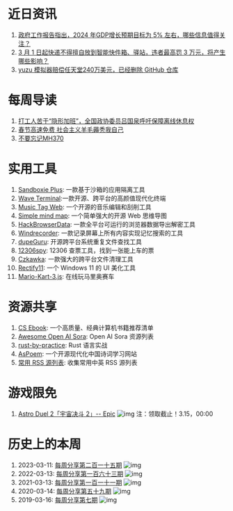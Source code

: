 # 近日资讯

1. [政府工作报告指出，2024 年GDP增长预期目标为 5% 左右，哪些信息值得关注？](https://www.zhihu.com/question/647108563)
2. [3 月 1 日起快递不得擅自放到智能快件箱、驿站，违者最高罚 3 万元，将产生哪些影响？](https://www.zhihu.com/question/645563883)
3. [yuzu 模拟器赔偿任天堂240万美元，已经删除 GitHub 仓库](https://yuzu-emu.org)

# 每周导读

1. [打工人苦于“隐形加班”，全国政协委员吕国泉呼吁保障离线休息权](https://mp.weixin.qq.com/s/IdWkn11VyBTbj_4VOBo0TQ)
2. [春节高速免费 社会主义羊毛薅秃我自己](https://mp.weixin.qq.com/s/Nn7N01g44_NmInvngnsyaw)
3. [不要忘记MH370](https://mp.weixin.qq.com/s/x79sEddXC0uAnbyXcttIiQ)

# 实用工具

1. [Sandboxie Plus](https://github.com/sandboxie-plus/Sandboxie): 一款基于沙箱的应用隔离工具
2. [Wave Terminal](https://github.com/wavetermdev/waveterm): ​一款开源、跨平台的高颜值现代化终端 
3. [Music Tag Web](https://github.com/xhongc/music-tag-web): 一个开源的音乐编辑和刮削工具 
4. [Simple mind map](https://github.com/wanglin2/mind-map/): 一个简单强大的开源 Web 思维导图 
5. [HackBrowserData](https://github.com/moonD4rk/HackBrowserData): 一款全平台可运行的浏览器数据导出解密工具 
6. [Windrecorder](https://github.com/yuka-friends/Windrecorder): 一款记录屏幕上所有内容实现记忆搜索的工具 
7. [dupeGuru](https://github.com/arsenetar/dupeguru): 开源跨平台系统重复文件查找工具
8. [12306spy](https://github.com/elroy93/12306spy): 12306 查票工具，找到一张能上车的票 
9. [Czkawka](https://github.com/qarmin/czkawka): 一款强大的跨平台文件清理工具 
10. [Rectify11](https://github.com/Rectify11/Installer): 一个 Windows 11 的 UI 美化工具
11. [Mario-Kart-3.js](https://github.com/Lunakepio/Mario-Kart-3.js): 在线玩马里奥赛车

# 资源共享

1. [CS Ebook](https://github.com/lining808/CS-Ebook): 一个高质量、经典计算机书籍推荐清单 
2. [Awesome Open AI Sora](https://github.com/Curated-Awesome-Lists/Awesome-Open-AI-Sora): Open AI Sora 资源列表  
3. [rust-by-practice](https://github.com/sunface/rust-by-practice): Rust 语言实战
4. [AsPoem](https://github.com/meetqy/aspoem): 一个开源现代化中国诗词学习网站 
5. [常用 RSS 源列表](https://plink.anyfeeder.com/): 收集常用中英 RSS 源列表 

# 游戏限免

1. [Astro Duel 2「宇宙决斗 2」-- Epic](https://store.epicgames.com/zh-CN/p/astro-duel-2-e1261d)
![img](http://mmbiz.qpic.cn/sz_mmbiz_png/pDARXZuibAKTvA9qKseKhGymPdmSmmibiaJB2FbEkktNtGKco35GSGoRaoHmKKgicZQoyFO6w6vPCtZp9goo047Eeg/640?wx_fmt=png&from=appmsg)
注：领取截止！3.15，00:00

# 历史上的本周

1. 2023-03-11: [每周分享第二百一十五期](https://mp.weixin.qq.com/s/eU9KxGpkjgfYUmRVYqp7Mw)
![img](https://mmbiz.qpic.cn/sz_mmbiz_jpg/pDARXZuibAKSByTG6XCMKHUtyt8DPAkmhiahlOLulSggzQ599lsBjXdxRkzpibyqWCiaTRG7ow3eTNQ7eIibFaC2ic7Q/640?wx_fmt=jpeg&wxfrom=5&wx_lazy=1&wx_co=1)
2. 2022-03-13: [每周分享第一百六十三期](https://mp.weixin.qq.com/s/w2Wd647-sQkWdRLl8k2UGQ)
![img](https://mmbiz.qpic.cn/sz_mmbiz_jpg/pDARXZuibAKTauzM3d6SXNJR96FpZKUBfibryyLYuL1DTgKib8FW4qcSvVnXcFLYtiaJ2OBjSEOIYMWpqAbFazvOrw/640?wx_fmt=jpeg&wxfrom=5&wx_lazy=1&wx_co=1)
3. 2021-03-13: [每周分享第一百一十一期](https://mp.weixin.qq.com/s/xEYwj61UGj5mq97w-_7F9Q)
![img](https://mmbiz.qpic.cn/sz_mmbiz_jpg/pDARXZuibAKQFZvibKXjJE00GcOqKBNp7KXdaeuMuR69r9okKiam3bFhAiaJBHYO16pkxqyaJn4QfyCeQzSmibm0Eaw/640?wx_fmt=jpeg&wxfrom=5&wx_lazy=1&wx_co=1)
4. 2020-03-14: [每周分享第五十九期](https://mp.weixin.qq.com/s/qE_7Wp1Ssl3Ryt-2WBG9RQ)
![img](https://mmbiz.qpic.cn/sz_mmbiz_jpg/pDARXZuibAKTB4KzN3yTnlzqYnT2wDv5exFm9bgUpGjxYb2x0wn1GQcxrEPurDnsZwtTM0zBgrhC6tz7E14sEhA/640?wx_fmt=jpeg&wxfrom=5&wx_lazy=1&wx_co=1)
5. 2019-03-16: [每周分享第七期](https://mp.weixin.qq.com/s/zKRCUWkEjK5gTywVFNffDg)
![img](https://mmbiz.qpic.cn/mmbiz_jpg/pDARXZuibAKRKibymzYgTsia4icQzProFciawY4FhpnE1YknQkUM1XJBusFbS7Viaqjqh7l4cbv3E6BbM4xSxxVcRDmA/640?wx_fmt=jpeg&wxfrom=5&wx_lazy=1&wx_co=1)
